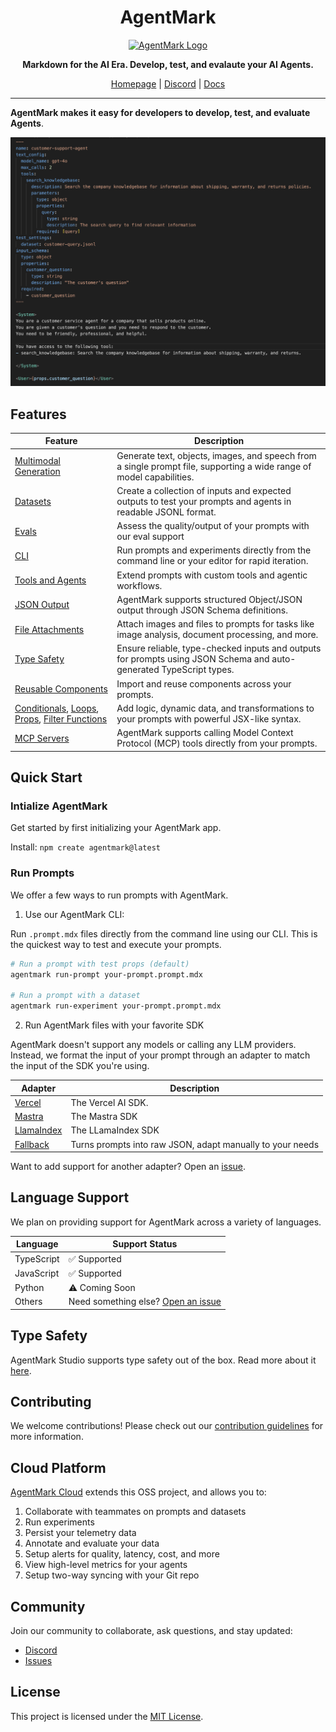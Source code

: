 <h1 align="center">AgentMark</h1>

<p align="center">
  <a href="https://github.com/agentmark-ai">
    <picture>
      <source media="(prefers-color-scheme: light)" srcset="https://i.imgur.com/j7nNMip.png">
      <source media="(prefers-color-scheme: dark)" srcset="https://i.imgur.com/j7nNMip.png">
      <img src="https://i.imgur.com/j7nNMip.png" alt="AgentMark Logo" width="200">
    </picture>
  </a>
</p>

<p align="center">
  <strong>Markdown for the AI Era. Develop, test, and evalaute your AI Agents.</strong>
</p>

<p align="center">
  <a href="https://www.agentmark.co">Homepage</a> |
  <a href="https://discord.gg/P2NeMDtXar">Discord</a> |
  <a href="https://docs.agentmark.co/agentmark/">Docs</a>
</p>

---

**AgentMark makes it easy for developers to develop, test, and evaluate Agents**.

![AgentMark MDX Example](/assets/agentmark.png)

## Features

| Feature | Description |
|---------|-------------|
| [Multimodal Generation](https://docs.agentmark.co/agentmark/generation_types/overview) | Generate text, objects, images, and speech from a single prompt file, supporting a wide range of model capabilities. |
| [Datasets](https://docs.agentmark.co/agentmark/datasets/overview) | Create a collection of inputs and expected outputs to test your prompts and agents in readable JSONL format. |
| [Evals](https://docs.agentmark.co/agentmark/testing/evals) | Assess the quality/output of your prompts with our eval support |
| [CLI](https://docs.agentmark.co/agentmark/running_prompts/cli) | Run prompts and experiments directly from the command line or your editor for rapid iteration. |
| [Tools and Agents](https://docs.agentmark.co/agentmark/prompt_basics/tools-and-agents) | Extend prompts with custom tools and agentic workflows. |
| [JSON Output](https://docs.agentmark.co/agentmark/prompt_basics/tools-and-agents) | AgentMark supports structured Object/JSON output through JSON Schema definitions. |
| [File Attachments](https://docs.agentmark.co/agentmark/prompt_basics/file-attachments) | Attach images and files to prompts for tasks like image analysis, document processing, and more. |
| [Type Safety](https://docs.agentmark.co/agentmark/running_prompts/type-safety) | Ensure reliable, type-checked inputs and outputs for prompts using JSON Schema and auto-generated TypeScript types. |
| [Reusable Components](https://docs.agentmark.co/agentmark/prompt_basics/reusable-components) | Import and reuse components across your prompts.|
| [Conditionals](https://docs.agentmark.co/agentmark/prompt_basics/conditionals), [Loops](https://docs.agentmark.co/agentmark/prompt_basics/loops), [Props](https://docs.agentmark.co/agentmark/prompt_basics/props), [Filter Functions](https://docs.agentmark.co/agentmark/prompt_basics/filter_functions) | Add logic, dynamic data, and transformations to your prompts with powerful JSX-like syntax. |
| [MCP Servers](https://docs.agentmark.co/agentmark/prompt_basics/mcp) | AgentMark supports calling Model Context Protocol (MCP) tools directly from your prompts. | 

## Quick Start

### Intialize AgentMark

Get started by first initializing your AgentMark app.

Install:
`npm create agentmark@latest`

### Run Prompts

We offer a few ways to run prompts with AgentMark.

1. Use our AgentMark CLI:

Run `.prompt.mdx` files directly from the command line using our CLI. This is the quickest way to test and execute your prompts.

```bash
# Run a prompt with test props (default)
agentmark run-prompt your-prompt.prompt.mdx

# Run a prompt with a dataset
agentmark run-experiment your-prompt.prompt.mdx
```

2. Run AgentMark files with your favorite SDK

AgentMark doesn't support any models or calling any LLM providers. Instead, we format the input of your prompt through an adapter to match the input of the SDK you're using.

| Adapter   | Description |
|-----------|-------------|
| [Vercel](https://docs.agentmark.co/agentmark/running_prompts/vercel) | The Vercel AI SDK. |
| [Mastra](https://docs.agentmark.co/agentmark/running_prompts/mastra) | The Mastra SDK |
| [LlamaIndex](https://docs.agentmark.co/agentmark/running_prompts/llamaindex) | The LLamaIndex SDK |
| [Fallback](https://docs.agentmark.co/agentmark/running_prompts/fallback)   | Turns prompts into raw JSON, adapt manually to your needs |

Want to add support for another adapter? Open an [issue](https://github.com/agentmark-ai/agentmark/issues).

## Language Support

We plan on providing support for AgentMark across a variety of languages.

| Language | Support Status |
|----------|---------------|
| TypeScript | ✅ Supported |
| JavaScript | ✅ Supported |
| Python | ⚠️ Coming Soon |
| Others | Need something else? [Open an issue](https://github.com/agentmark-ai/agentmark/issues) |

## Type Safety

AgentMark Studio supports type safety out of the box. Read more about it [here](https://docs.agentmark.co/platform/further_reference/type-safety).

## Contributing

We welcome contributions! Please check out our [contribution guidelines](https://github.com/agentmark-ai/agentmark/blob/main/CONTRIBUTING.md) for more information.

## Cloud Platform

[AgentMark Cloud](agentmark.co) extends this OSS project, and allows you to:

1. Collaborate with teammates on prompts and datasets
2. Run experiments
3. Persist your telemetry data
4. Annotate and evaluate your data
5. Setup alerts for quality, latency, cost, and more
6. View high-level metrics for your agents
7. Setup two-way syncing with your Git repo

## Community

Join our community to collaborate, ask questions, and stay updated:

- [Discord](https://discord.gg/P2NeMDtXar)
- [Issues](https://github.com/agentmark-ai/agentmark/issues)

## License

This project is licensed under the [MIT License](https://github.com/agentmark-ai/agentmark/blob/main/LICENSE.md).